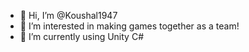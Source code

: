 - 👋 Hi, I’m @Koushal1947
- 👀 I’m interested in making games together as a team!
- 🌱 I’m currently using Unity C#

<!---
Koushal1947/Koushal1947 is a ✨ special ✨ repository because its `README.md` (this file) appears on your GitHub profile.
You can click the Preview link to take a look at your changes.
--->
